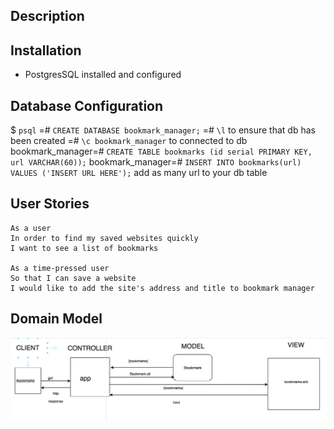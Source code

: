 Description
-------

Installation
-------

* PostgresSQL installed and configured 

Database Configuration
-------

$ `psql` 
=# `CREATE DATABASE bookmark_manager;`
=# `\l` to ensure that db has been created 
=# `\c bookmark_manager` to connected to db
bookmark_manager=# `CREATE TABLE bookmarks (id serial PRIMARY KEY, url VARCHAR(60));` 
bookmark_manager=# `INSERT INTO bookmarks(url) VALUES ('INSERT URL HERE');` add as many url to your db table

User Stories 
-------
```
As a user
In order to find my saved websites quickly
I want to see a list of bookmarks 

As a time-pressed user
So that I can save a website
I would like to add the site's address and title to bookmark manager
```

Domain Model
-------
![](images/domain_model_bookmark_manager.png)





